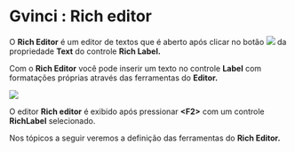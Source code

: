 # Gvinci : Rich editor

O **Rich Editor** é um editor de textos que é aberto após clicar no botão ![](http://www.gvinci.com.br/manual/extensor-botao.png) da propriedade **Text** do controle **Rich Label.**

Com o **Rich Editor** você pode inserir um texto no controle **Label** com formatações próprias através das ferramentas do **Editor.**

![](http://www.gvinci.com.br/manual/richeditor2.zoom85.png)

O editor **Rich editor** é exibido após pressionar **&lt;F2&gt;** com um controle **RichLabel** selecionado.

Nos tópicos a seguir veremos a definição das ferramentas do **Rich Editor.**


